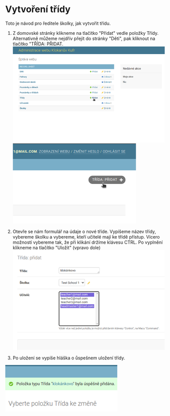 # Vytvoření třídy
Toto je návod pro ředitele školky, jak vytvořit třídu.

1. Z domovské stránky klikneme na tlačítko "Přidat" vedle položky Třídy. Alternativně můžeme nejdřív přejít do stránky "Děti", pak kliknout na tlačítko "TŘÍDA: PŘIDAT.
![alt text](create_classroom/create_classroom_docs_img01.png "tlacitko_pridat")
![alt text](create_classroom/create_classroom_docs_img02.png "tlacitko_pridat_alternativa")

2. Otevře se nám formulář na údaje o nové tříde. Vypíšeme název třídy, vybereme školku a vybereme, kteří učitelé mají ke třídě přístup. Vícero možností vybereme tak, že při klikání držíme klávesu CTRL. Po vyplnění klikneme na tlačítko "Uložit" (vpravo dole)
![alt text](create_classroom/create_classroom_docs_img03.png "formular")
3. Po uložení se vypíše hláška o ůspešnem uložení třídy.

![alt text](create_classroom/create_classroom_docs_img04.png "hlaska_uspech")
